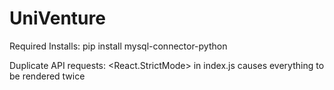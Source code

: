 # UniVenture

Required Installs:
pip install mysql-connector-python

Duplicate API requests:
    <React.StrictMode> in index.js causes everything to be rendered twice
    